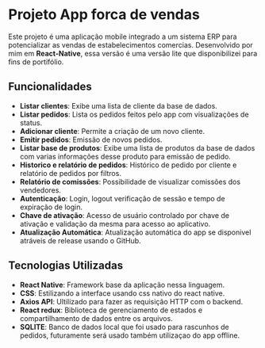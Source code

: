 # Projeto App forca de vendas

Este projeto é uma aplicação mobile integrado a um sistema ERP para potencializar as vendas de estabelecimentos comercias. Desenvolvido por mim em **React-Native**, essa versão é uma versão lite que disponibilizei para fins de portifólio.

## Funcionalidades

- **Listar clientes**: Exibe uma lista de cliente da base de dados.
- **Listar pedidos**: Lista os pedidos feitos pelo app com visualizações de status.
- **Adicionar cliente**: Permite a criação de um novo cliente.
- **Emitir pedidos**: Emissão de novos pedidos.
- **Listar base de produtos**: Exibe uma lista de produtos da base de dados com varias informações desse produto para emissão de pedido.
- **Historico e relatório de pedidos**: Histórico de pedido por cliente e relatório de pedidos por filtros.
- **Relatório de comissões**: Possibilidade de visualizar comissões dos vendedores.
- **Autenticação**: Login, logout verificação de sessão e tempo de expiração de login.
- **Chave de ativação**: Acesso de usuário controlado por chave de ativação e validação da mesma para acesso ao aplicativo.
- **Atualização Automática**: Atualização automática do app se disponivel atráveis de release usando o GitHub.

## Tecnologias Utilizadas

- **React Native**: Framework base da aplicação nessa linguagem.
- **CSS**: Estilizando a interface usando css nativo do react native.
- **Axios API**: Ultilizado para fazer as requisição HTTP com o backend.
- **React redux**: Biblioteca de gerenciamento de estados e compartilhamento de dados entre os arquivos.
- **SQLITE**: Banco de dados local que foi usado para rascunhos de pedidos, futuramente será usado também utilizaçao do app offline.



